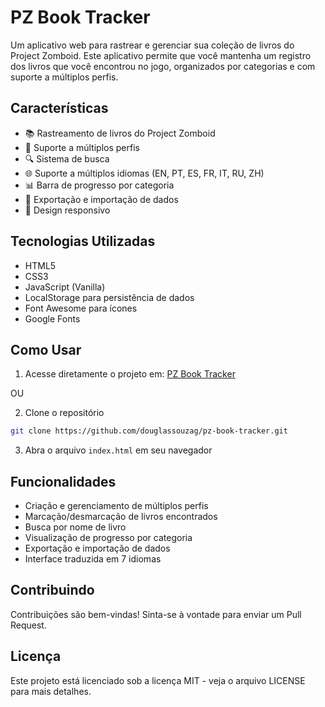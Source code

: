 # PZ Book Tracker

Um aplicativo web para rastrear e gerenciar sua coleção de livros do Project Zomboid. Este aplicativo permite que você mantenha um registro dos livros que você encontrou no jogo, organizados por categorias e com suporte a múltiplos perfis.

## Características

- 📚 Rastreamento de livros do Project Zomboid
- 👤 Suporte a múltiplos perfis
- 🔍 Sistema de busca
- 🌐 Suporte a múltiplos idiomas (EN, PT, ES, FR, IT, RU, ZH)
- 📊 Barra de progresso por categoria
- 💾 Exportação e importação de dados
- 📱 Design responsivo

## Tecnologias Utilizadas

- HTML5
- CSS3
- JavaScript (Vanilla)
- LocalStorage para persistência de dados
- Font Awesome para ícones
- Google Fonts

## Como Usar

1. Acesse diretamente o projeto em: [PZ Book Tracker](https://douglassouzag.github.io/pz-book-tracker/)

OU

2. Clone o repositório
```bash
git clone https://github.com/douglassouzag/pz-book-tracker.git
```

3. Abra o arquivo `index.html` em seu navegador

## Funcionalidades

- Criação e gerenciamento de múltiplos perfis
- Marcação/desmarcação de livros encontrados
- Busca por nome de livro
- Visualização de progresso por categoria
- Exportação e importação de dados
- Interface traduzida em 7 idiomas

## Contribuindo

Contribuições são bem-vindas! Sinta-se à vontade para enviar um Pull Request.

## Licença

Este projeto está licenciado sob a licença MIT - veja o arquivo LICENSE para mais detalhes.
